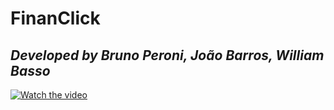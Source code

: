 # FinanClick

## _Developed by Bruno Peroni, João Barros, William Basso_

[![Watch the video](https://i.imgur.com/vKb2F1B.png)](https://youtu.be/SLSWDE2-XA0)
